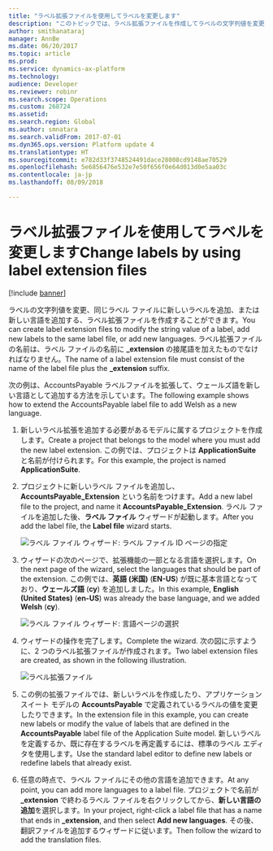 ```yaml
---
title: "ラベル拡張ファイルを使用してラベルを変更します"
description: "このトピックでは、ラベル拡張ファイルを作成してラベルの文字列値を変更する方法、同じラベル ファイルに新しいラベルを追加する方法、または新しい言語を追加する方法について説明します。"
author: smithanataraj
manager: AnnBe
ms.date: 06/20/2017
ms.topic: article
ms.prod: 
ms.service: dynamics-ax-platform
ms.technology: 
audience: Developer
ms.reviewer: robinr
ms.search.scope: Operations
ms.custom: 268724
ms.assetid: 
ms.search.region: Global
ms.author: smnatara
ms.search.validFrom: 2017-07-01
ms.dyn365.ops.version: Platform update 4
ms.translationtype: HT
ms.sourcegitcommit: e782d33f3748524491dace28008cd9148ae70529
ms.openlocfilehash: 5e6856476e532e7e50f656f0e64d013d0e5aa03c
ms.contentlocale: ja-jp
ms.lasthandoff: 08/09/2018

---
```


# <a name="change-labels-by-using-label-extension-files"></a><span data-ttu-id="e6a5d-103">ラベル拡張ファイルを使用してラベルを変更します</span><span class="sxs-lookup"><span data-stu-id="e6a5d-103">Change labels by using label extension files</span></span>

[!include [banner](../includes/banner.md)]

<span data-ttu-id="e6a5d-104">ラベルの文字列値を変更、同じラベル ファイルに新しいラベルを追加、または新しい言語を追加する、ラベル拡張ファイルを作成することができます。</span><span class="sxs-lookup"><span data-stu-id="e6a5d-104">You can create label extension files to modify the string value of a label, add new labels to the same label file, or add new languages.</span></span> <span data-ttu-id="e6a5d-105">ラベル拡張ファイルの名前は、ラベル ファイルの名前に **\_extension** の接尾語を加えたものでなければなりません。</span><span class="sxs-lookup"><span data-stu-id="e6a5d-105">The name of a label extension file must consist of the name of the label file plus the **\_extension** suffix.</span></span> 

<span data-ttu-id="e6a5d-106">次の例は、AccountsPayable ラベルファイルを拡張して、ウェールズ語を新しい言語として追加する方法を示しています。</span><span class="sxs-lookup"><span data-stu-id="e6a5d-106">The following example shows how to extend the AccountsPayable label file to add Welsh as a new language.</span></span>
 
1. <span data-ttu-id="e6a5d-107">新しいラベル拡張を追加する必要があるモデルに属するプロジェクトを作成します。</span><span class="sxs-lookup"><span data-stu-id="e6a5d-107">Create a project that belongs to the model where you must add the new label extension.</span></span> <span data-ttu-id="e6a5d-108">この例では、プロジェクトは **ApplicationSuite** と名前が付けられます。</span><span class="sxs-lookup"><span data-stu-id="e6a5d-108">For this example, the project is named **ApplicationSuite**.</span></span>
1. <span data-ttu-id="e6a5d-109">プロジェクトに新しいラベル ファイルを追加し、**AccountsPayable_Extension** という名前をつけます。</span><span class="sxs-lookup"><span data-stu-id="e6a5d-109">Add a new label file to the project, and name it **AccountsPayable_Extension**.</span></span> <span data-ttu-id="e6a5d-110">ラベル ファイルを追加した後、**ラベル ファイル** ウィザードが起動します。</span><span class="sxs-lookup"><span data-stu-id="e6a5d-110">After you add the label file, the **Label file** wizard starts.</span></span>

    ![ラベル ファイル ウィザード: ラベル ファイル ID ページの指定](media/ExtendLabel01.png)

2. <span data-ttu-id="e6a5d-112">ウィザードの次のページで、拡張機能の一部となる言語を選択します。</span><span class="sxs-lookup"><span data-stu-id="e6a5d-112">On the next page of the wizard, select the languages that should be part of the extension.</span></span> <span data-ttu-id="e6a5d-113">この例では、**英語 (米国)** (**EN-US**) が既に基本言語となっており、**ウェールズ語** (**cy**) を追加しました。</span><span class="sxs-lookup"><span data-stu-id="e6a5d-113">In this example, **English (United States)** (**en-US**) was already the base language, and we added **Welsh** (**cy**).</span></span>

    ![ラベル ファイル ウィザード: 言語ページの選択](media/ExtendLabel02.png)

3. <span data-ttu-id="e6a5d-115">ウィザードの操作を完了します。</span><span class="sxs-lookup"><span data-stu-id="e6a5d-115">Complete the wizard.</span></span> <span data-ttu-id="e6a5d-116">次の図に示すように、2 つのラベル拡張ファイルが作成されます。</span><span class="sxs-lookup"><span data-stu-id="e6a5d-116">Two label extension files are created, as shown in the following illustration.</span></span>

    ![ラベル拡張ファイル](media/ExtendLabel03.png)

4. <span data-ttu-id="e6a5d-118">この例の拡張ファイルでは、新しいラベルを作成したり、アプリケーション スイート モデルの **AccountsPayable** で定義されているラベルの値を変更したりできます。</span><span class="sxs-lookup"><span data-stu-id="e6a5d-118">In the extension file in this example, you can create new labels or modify the value of labels that are defined in the **AccountsPayable** label file of the Application Suite model.</span></span> <span data-ttu-id="e6a5d-119">新しいラベルを定義するか、既に存在するラベルを再定義するには、標準のラベル エディタを使用します。</span><span class="sxs-lookup"><span data-stu-id="e6a5d-119">Use the standard label editor to define new labels or redefine labels that already exist.</span></span>
5. <span data-ttu-id="e6a5d-120">任意の時点で、ラベル ファイルにその他の言語を追加できます。</span><span class="sxs-lookup"><span data-stu-id="e6a5d-120">At any point, you can add more languages to a label file.</span></span> <span data-ttu-id="e6a5d-121">プロジェクトで名前が **\_extension** で終わるラベル ファイルを右クリックしてから、**新しい言語の追加**を選択します。</span><span class="sxs-lookup"><span data-stu-id="e6a5d-121">In your project, right-click a label file that has a name that ends in **\_extension**, and then select **Add new languages**.</span></span> <span data-ttu-id="e6a5d-122">その後、翻訳ファイルを追加するウィザードに従います。</span><span class="sxs-lookup"><span data-stu-id="e6a5d-122">Then follow the wizard to add the translation files.</span></span>


